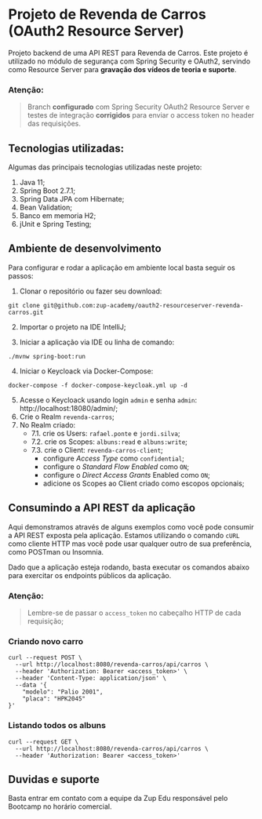 # Projeto de Revenda de Carros (OAuth2 Resource Server)

Projeto backend de uma API REST para Revenda de Carros. Este projeto é utilizado no módulo de segurança com Spring Security e OAuth2, servindo como Resource Server para **gravação dos vídeos de teoria e suporte**.

### Atenção:
> Branch **configurado** com Spring Security OAuth2 Resource Server e testes de integração **corrigidos** para enviar o access token no header das requisições.

## Tecnologias utilizadas:

Algumas das principais tecnologias utilizadas neste projeto:

1. Java 11;
2. Spring Boot 2.7.1;
3. Spring Data JPA com Hibernate;
4. Bean Validation;
5. Banco em memoria H2;
6. jUnit e Spring Testing;

## Ambiente de desenvolvimento

Para configurar e rodar a aplicação em ambiente local basta seguir os passos:

1. Clonar o repositório ou fazer seu download:

```shell
git clone git@github.com:zup-academy/oauth2-resourceserver-revenda-carros.git
```

2. Importar o projeto na IDE IntelliJ;

3. Iniciar a aplicação via IDE ou linha de comando:

```shell
./mvnw spring-boot:run
``` 

4. Iniciar o Keycloack via Docker-Compose:

```shell
docker-compose -f docker-compose-keycloak.yml up -d
```

5. Acesse o Keycloack usando login `admin` e senha `admin`: http://localhost:18080/admin/;
6. Crie o Realm `revenda-carros`;
7. No Realm criado:
    - 7.1. crie os Users: `rafael.ponte` e `jordi.silva`;
    - 7.2. crie os Scopes: `albuns:read` e `albuns:write`;
    - 7.3. crie o Client: `revenda-carros-client`;
        - configure _Access Type_ como `confidential`;
        - configure o _Standard Flow Enabled_ como `ON`;
        - configure o _Direct Access Grants_ Enabled como `ON`;
        - adicione os Scopes ao Client criado como escopos opcionais;

## Consumindo a API REST da aplicação

Aqui demonstramos através de alguns exemplos como você pode consumir a API REST exposta pela aplicação. Estamos utilizando o comando `cURL` como cliente HTTP mas você pode usar qualquer outro de sua preferência, como POSTman ou Insomnia.

Dado que a aplicação esteja rodando, basta executar os comandos abaixo para exercitar os endpoints públicos da aplicação.

### Atenção:
> Lembre-se de passar o `access_token` no cabeçalho HTTP de cada requisição;

### Criando novo carro

```shell
curl --request POST \
  --url http://localhost:8080/revenda-carros/api/carros \
  --header 'Authorization: Bearer <access_token>' \
  --header 'Content-Type: application/json' \
  --data '{
	"modelo": "Palio 2001",
	"placa": "HPK2045"
}'
```

### Listando todos os albuns
```shell
curl --request GET \
  --url http://localhost:8080/revenda-carros/api/carros \
  --header 'Authorization: Bearer <access_token>'
```

## Duvidas e suporte

Basta entrar em contato com a equipe da Zup Edu responsável pelo Bootcamp no horário comercial.